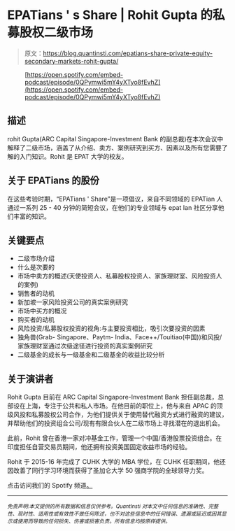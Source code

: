 # EPATians ' s Share | Rohit Gupta 的私募股权二级市场

> 原文：<https://blog.quantinsti.com/epatians-share-private-equity-secondary-markets-rohit-gupta/>

<figure class="kg-card kg-embed-card">

[https://open.spotify.com/embed-podcast/episode/0QPymwi5mY4yXTyo8fEvhZ](https://open.spotify.com/embed-podcast/episode/0QPymwi5mY4yXTyo8fEvhZ)

</figure>

## **描述**

rohit Gupta(ARC Capital Singapore-Investment Bank 的副总裁)在本次会议中解释了二级市场，涵盖了从介绍、卖方、案例研究到买方、因素以及所有您需要了解的入门知识。Rohit 是 EPAT 大学的校友。

## **关于 EPATians 的股份**

在这些考验时期，“EPATians ' Share”是一项倡议，来自不同领域的 EPATian 人通过一系列 25 - 40 分钟的简短会议，在他们的专业领域与 epat Ian 社区分享他们丰富的知识。

## **关键要点**

*   二级市场介绍
*   什么是次要的
*   市场中卖方的概述(天使投资人、私募股权投资人、家族理财室、风险投资人的案例)
*   销售者的动机
*   新加坡一家风险投资公司的真实案例研究
*   市场中买方的概况
*   购买者的动机
*   风险投资/私募股权投资的视角:与主要投资相比，吸引次要投资的因素
*   独角兽(Grab- Singapore、Paytm- India、Face++/Touitiao(中国))和风投/家族理财室通过次级途径进行投资的真实案例研究
*   二级基金的成长与一级基金和二级基金的收益比较分析

## **关于演讲者**

Rohit Gupta 目前在 ARC Capital Singapore-Investment Bank 担任副总裁，总部设在上海，专注于公共和私人市场。在他目前的职位上，他与来自 APAC 的顶级风投和私募股权公司合作，为他们提供关于使用替代融资方式进行融资的建议，并帮助他们的投资组合公司/现有有限合伙人在二级市场上寻找潜在的退出机会。

此前，Rohit 曾在香港一家对冲基金工作，管理一个中国/香港股票投资组合。在印度担任自营交易员期间，他还拥有投资美国固定收益市场的经验。

Rohit 于 2015-16 年完成了 CUHK 大学的 MBA 学位，在 CUHK 任职期间，他还因改善了同行学习环境而获得了圣加仑大学 50 强商学院的全球领导力奖。

点击访问我们的 Spotify 频道[。](https://open.spotify.com/show/7nzhQgFVMet9kZHJ2Sl9PJ)

* * *

*<small>免责声明:本文提供的所有数据和信息仅供参考。QuantInsti 对本文中任何信息的准确性、完整性、现时性、适用性或有效性不做任何陈述，也不对这些信息中的任何错误、遗漏或延迟或因其显示或使用而导致的任何损失、伤害或损害负责。所有信息均按原样提供。</small>*